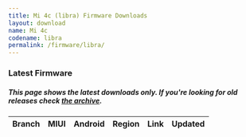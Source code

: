 ```yaml
---
title: Mi 4c (libra) Firmware Downloads
layout: download
name: Mi 4c
codename: libra
permalink: /firmware/libra/
---
```


### Latest Firmware
##### This page shows the latest downloads only. If you're looking for old releases check [the archive](/archive/firmware/libra/).

<div class="table-responsive-md" id="table-wrapper">
<table id="firmware" class="display dt-responsive nowrap compact table table-striped table-hover table-sm">
    <thead class="thead-dark">
        <tr>
            <th>Branch</th>
            <th>MIUI</th>
            <th>Android</th>
            <th>Region</th>
            <th>Link</th>
            <th>Updated</th>
        </tr>
    </thead>
    <script>loadFirmwareDownloads('libra', 'latest')</script>
</table>
</div>
